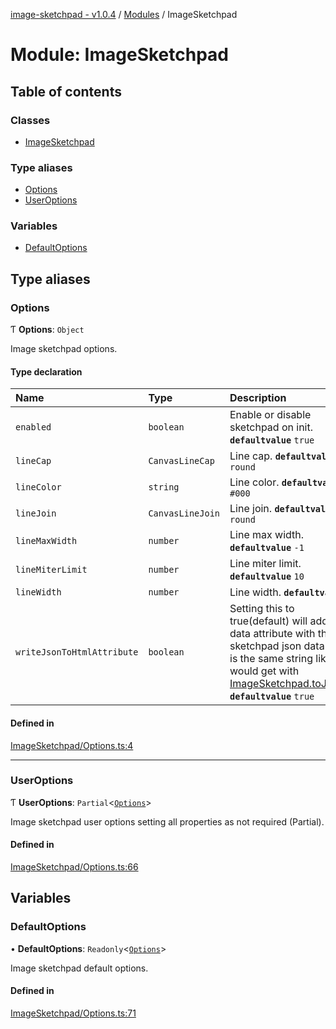 [image-sketchpad - v1.0.4](../index.md) / [Modules](../modules.md) / ImageSketchpad

# Module: ImageSketchpad

## Table of contents

### Classes

- [ImageSketchpad](../classes/ImageSketchpad.ImageSketchpad-1.md)

### Type aliases

- [Options](ImageSketchpad.md#options)
- [UserOptions](ImageSketchpad.md#useroptions)

### Variables

- [DefaultOptions](ImageSketchpad.md#defaultoptions)

## Type aliases

### Options

Ƭ **Options**: `Object`

Image sketchpad options.

#### Type declaration

| Name | Type | Description |
| :------ | :------ | :------ |
| `enabled` | `boolean` | Enable or disable sketchpad on init.  **`defaultvalue`** `true` |
| `lineCap` | `CanvasLineCap` | Line cap.  **`defaultvalue`** `round` |
| `lineColor` | `string` | Line color.  **`defaultvalue`** `#000` |
| `lineJoin` | `CanvasLineJoin` | Line join.  **`defaultvalue`** `round` |
| `lineMaxWidth` | `number` | Line max width.  **`defaultvalue`** `-1` |
| `lineMiterLimit` | `number` | Line miter limit.  **`defaultvalue`** `10` |
| `lineWidth` | `number` | Line width.  **`defaultvalue`** `5` |
| `writeJsonToHtmlAttribute` | `boolean` | Setting this to true(default) will add a data attribute with the sketchpad json data. This is the same string like you would get with [ImageSketchpad.toJson()](../classes/ImageSketchpad.ImageSketchpad-1.md#tojson).  **`defaultvalue`** `true` |

#### Defined in

[ImageSketchpad/Options.ts:4](https://github.com/CSoellinger/image-sketchpad/blob/main/src/ImageSketchpad/Options.ts#L4)

___

### UserOptions

Ƭ **UserOptions**: `Partial`<[`Options`](ImageSketchpad.md#options)\>

Image sketchpad user options setting all properties as not required (Partial).

#### Defined in

[ImageSketchpad/Options.ts:66](https://github.com/CSoellinger/image-sketchpad/blob/main/src/ImageSketchpad/Options.ts#L66)

## Variables

### DefaultOptions

• **DefaultOptions**: `Readonly`<[`Options`](ImageSketchpad.md#options)\>

Image sketchpad default options.

#### Defined in

[ImageSketchpad/Options.ts:71](https://github.com/CSoellinger/image-sketchpad/blob/main/src/ImageSketchpad/Options.ts#L71)
